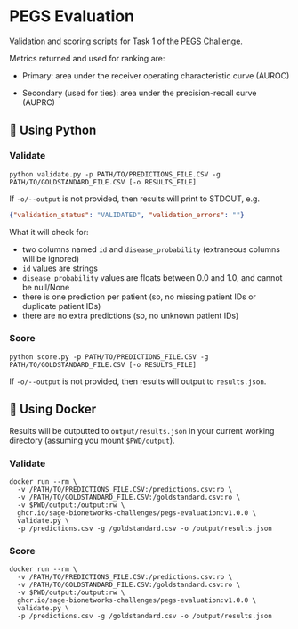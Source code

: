 # PEGS Evaluation
Validation and scoring scripts for Task 1 of the [PEGS Challenge](https://www.synapse.org/pegs).

Metrics returned and used for ranking are:

* Primary: area under the receiver operating characteristic curve (AUROC)

* Secondary (used for ties): area under the precision-recall curve (AUPRC)

## 🐍 Using Python

### Validate

```text
python validate.py -p PATH/TO/PREDICTIONS_FILE.CSV -g PATH/TO/GOLDSTANDARD_FILE.CSV [-o RESULTS_FILE]
```
If `-o/--output` is not provided, then results will print to STDOUT, e.g.

```json
{"validation_status": "VALIDATED", "validation_errors": ""}
```

What it will check for:

* two columns named `id` and `disease_probability` (extraneous columns will be ignored)
* `id` values are strings
* `disease_probability` values are floats between 0.0 and 1.0, and cannot be null/None
* there is one prediction per patient (so, no missing patient IDs or duplicate patient IDs)
* there are no extra predictions (so, no unknown patient IDs)

### Score

```text
python score.py -p PATH/TO/PREDICTIONS_FILE.CSV -g PATH/TO/GOLDSTANDARD_FILE.CSV [-o RESULTS_FILE]
```

If `-o/--output` is not provided, then results will output to `results.json`.

## 🐳 Using Docker 

Results will be outputted to `output/results.json` in your current working directory (assuming you mount `$PWD/output`).

### Validate

```
docker run --rm \
  -v /PATH/TO/PREDICTIONS_FILE.CSV:/predictions.csv:ro \
  -v /PATH/TO/GOLDSTANDARD_FILE.CSV:/goldstandard.csv:ro \
  -v $PWD/output:/output:rw \
  ghcr.io/sage-bionetworks-challenges/pegs-evaluation:v1.0.0 \
  validate.py \
  -p /predictions.csv -g /goldstandard.csv -o /output/results.json
```

### Score

```
docker run --rm \
  -v /PATH/TO/PREDICTIONS_FILE.CSV:/predictions.csv:ro \
  -v /PATH/TO/GOLDSTANDARD_FILE.CSV:/goldstandard.csv:ro \
  -v $PWD/output:/output:rw \
  ghcr.io/sage-bionetworks-challenges/pegs-evaluation:v1.0.0 \
  validate.py \
  -p /predictions.csv -g /goldstandard.csv -o /output/results.json
```
